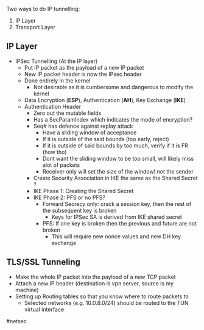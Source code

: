 Two ways to do IP tunnelling:
1. IP Layer
2. Transport Layer
## IP Layer
- IPSec Tunnelling (At the IP layer)
	- Put IP packet as the payload of a new IP packet
	- New IP packet header is now the IPsec header
	- Done entirely in the kernel
		- Not desirable as it is cumbersome and dangerous to modify the kernel
	- Data Encryption (**ESP**), Authentication (**AH**), Key Exchange (**IKE**)
	- Authentication Header
		- Zero out the mutable fields
		- Has a SecParamIndex which indicates the mode of encryption?
		- Seq# has defence against replay attack
			- Have a sliding window of acceptance
			- If it is outside of the said bounds (too early, reject)
			- If it is outside of said bounds by too much, verify if it is FR (how tho)
			- Dont want the sliding window to be too small, will likely miss alot of packets
			- Receiver only will set the size of the window! not the sender
		- Create Security Association in IKE the same as the Shared Secret ?
		- IKE Phase 1: Creating the Shared Secret
		- IKE Phase 2: PFS or no PFS?
			- Forward Secrecy only: crack a session key, then the rest of the subsequent key is broken
				- Keys for IPSec SA is derived from IKE shared secret
			- PFS: If one key is broken then the previous and future are not broken
				- This will require new nonce values and new DH key exchange
## TLS/SSL Tunneling
- Make the whole IP packet into the payload of a new TCP packet
- Attach a new IP header (destination is vpn server, source is my machine)
- Setting up Routing tables so that you know where to route packets to
	- Selected networks (e.g. 10.0.8.0/24) should be routed to the TUN virtual interface

#netsec 